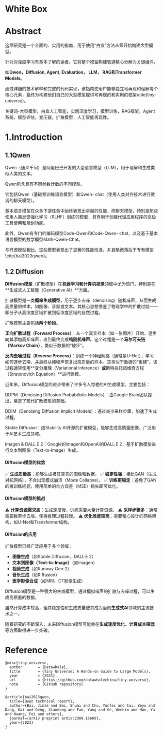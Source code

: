 # White Box

# Abstract

这项研究是一个全面的、实用的指南，用于使用“白盒”方法从零开始构建大型模型。

针对对深度学习有基本了解的读者，它将整个模型构建管道精心分解为关键组件，

如**Qwen，Diffusion, Agent, Evaluation， LLM， RAG和Transformer Models**。

通过详细的技术解释和完整的代码实现，该指南使用户能够独立地再现和理解每个核心元素，最终为构建他们自己的大型模型提供可再现的和实用的框架\cite{tiny-universe}。

关键词-大型模型，白盒人工智能，实践深度学习，模型训练，RAG框架，Agent系统，模型评估，变压器，扩散模型，人工智能再现性。



# 1.Introduction

## 1.1Qwen

Qwen（通义千问）是阿里巴巴开发的大型语言模型（LLM），用于理解和生成类似人类的文本。 

Qwen包含具有不同参数计数的不同模型。

它包括Qwen（基础预训练语言模型）和Qwen- chat（使用人类对齐技术进行微调的聊天模型）。

基本语言模型在众多下游任务中始终表现出卓越的性能，而聊天模型，特别是那些使用人类反馈强化学习（RLHF）训练的模型，具有用于创建代理应用程序的高级工具使用和规划功能。

此外，Qwen有专门的编码模型Code-Qwen和Code-Qwen- chat，以及基于基本语言模型的数学模型Math-Qwen-Chat。

与开源模型相比，这些模型表现出了显著的性能改进，并且略微落后于专有模型\cite{bai2023qwen}。



## 1.2 Diffusion

**Diffusion模型**（扩散模型）在**机器学习和计算机视觉**领域中尤为热门，特别是在**生成式人工智能（Generative AI）**方面。

扩散模型是一类**概率生成模型**，用于逐步去噪（denoising）随机噪声，从而生成高质量的样本，如图像、音频或文本。其核心思想借鉴了物理学中的扩散过程——即分子从高浓度区域扩散到低浓度区域的自然过程。

扩散模型主要包括**两个阶段**。

**正向扩散过程（Forward Process）**：从一个真实样本（如一张图片）开始，逐步向其添加高斯噪声，直到最终变成**纯随机噪声**。这个过程是一个**马尔可夫链（Markov Chain）**，类似于数据的“破坏”。

**反向去噪过程（Reverse Process）**：训练一个神经网络（通常是U-Net），学习如何逐步去噪，并最终从纯噪声恢复出高质量的样本。这类似于数据的“重建”。该过程通常使用**变分推理（Variational Inference）**或**斯特拉托诺维奇方程（Stratonovich Equation）**进行建模。

近年来，Diffusion模型的进步带来了许多令人惊艳的AI生成模型，主要包括：

DDPM（Denoising Diffusion Probabilistic Models）：由Google Brain团队提出，奠定了现代扩散模型的基础。

DDIM（Denoising Diffusion Implicit Models）：通过减少采样步骤，加速了生成过程。

Stable Diffusion：由Stability AI开源的扩散模型，能够生成高质量图像，广泛用于AI艺术生成领域。

Imagen & DALL·E 2：Google的Imagen和OpenAI的DALL·E 2，基于扩散模型进行文本到图像（Text-to-Image）生成。

#### **Diffusion模型的优势**

✅ **生成质量高**：能够生成极其真实的图像和数据。
✅ **稳定性强**：相比GAN（生成对抗网络），不会出现模式崩溃（Mode Collapse）。
✅ **训练更稳定**：避免了GAN的难训练问题，使用简单的均方误差（MSE）损失即可优化。

#### **Diffusion模型的挑战**

⚠ **计算资源需求高**：生成速度慢，训练需要大量计算资源。
⚠ **采样步骤多**：通常需要数百步去噪，使得推理过程较慢。
⚠ **优化难度较高**：需要精心设计的网络架构，如U-Net和Transformer结构。

#### **Diffusion的应用**

扩散模型已经广泛应用于多个领域：

- **图像生成**（如Stable Diffusion、DALL·E 2）
- **文本到图像（Text-to-Image）**（如Imagen）
- **视频生成**（如Runway Gen-2）
- **音乐生成**（如Riffusion）
- **医学影像合成**（如MRI、CT影像生成）

Diffusion模型是一种强大的生成模型，通过模拟噪声的扩散与去噪过程，可以生成高质量的数据。

虽然计算成本较高，但其稳定性和生成质量使其成为当前**生成式AI**领域的主流技术之一。

随着研究的不断深入，未来Diffusion模型可能会在**生成速度优化、计算成本降低**等方面取得进一步突破。 

















# Reference

```
@misc{tiny-universe,
  author       = {Datawhale},
  title        = {Tiny Universe: A Hands-on Guide to Large Models},
  year         = {2025},
  url          = {https://github.com/datawhalechina/tiny-universe},
  note         = {GitHub repository}
}

@article{bai2023qwen,
  title={Qwen technical report},
  author={Bai, Jinze and Bai, Shuai and Chu, Yunfei and Cui, Zeyu and Dang, Kai and Deng, Xiaodong and Fan, Yang and Ge, Wenbin and Han, Yu and Huang, Fei and others},
  journal={arXiv preprint arXiv:2309.16609},
  year={2023}
}
```

